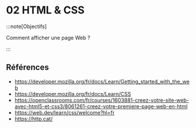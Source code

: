 # 02 HTML & CSS

<Reaveal name="html-css" />

:::note[Objectifs]

Comment afficher une page Web ?

:::

## Références

- https://developer.mozilla.org/fr/docs/Learn/Getting_started_with_the_web
- https://developer.mozilla.org/fr/docs/Learn/CSS
- https://openclassrooms.com/fr/courses/1603881-creez-votre-site-web-avec-html5-et-css3/8061261-creez-votre-premiere-page-web-en-html
- https://web.dev/learn/css/welcome?hl=fr
- https://http.cat/
